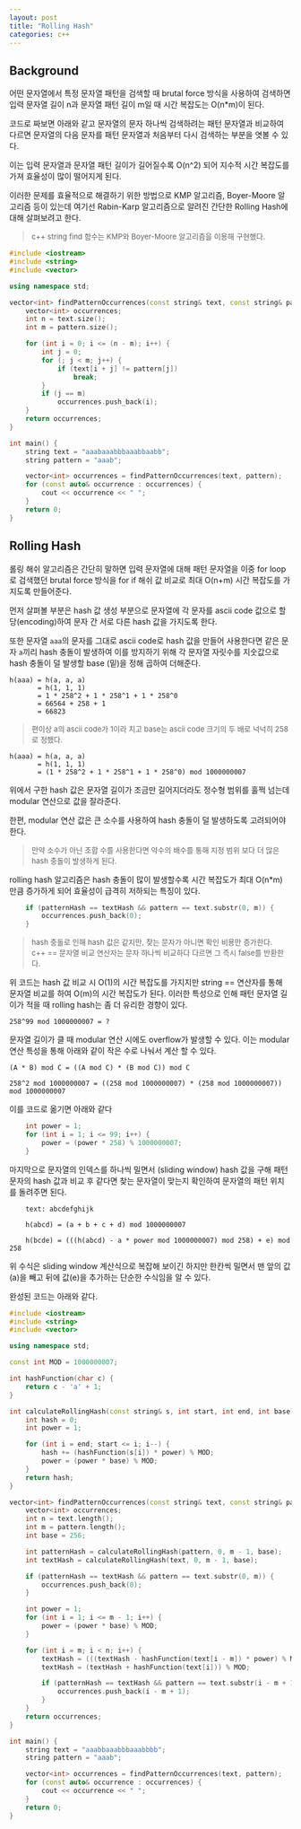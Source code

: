 ```yaml
---
layout: post
title: "Rolling Hash"
categories: c++
---
```


## Background

<!-- begin_excerpt -->
어떤 문자열에서 특정 문자열 패턴을 검색할 때 brutal force 방식을 사용하여 검색하면 입력 문자열 길이 n과 문자열 패턴 길이 m일 때 시간 복잡도는 O(n*m)이 된다.
<!-- end_excerpt -->

코드로 짜보면 아래와 같고 문자열의 문자 하나씩 검색하려는 패턴 문자열과 비교하여 다르면 문자열의 다음 문자를 패턴 문자열과 처음부터 다시 검색하는 부분을 엿볼 수 있다.

이는 입력 문자열과 문자열 패턴 길이가 길어질수록 O(n^2) 되어 지수적 시간 복잡도를 가져 효율성이 많이 떨어지게 된다.

이러한 문제를 효율적으로 해결하기 위한 방법으로 KMP 알고리즘, Boyer-Moore 알고리즘 등이 있는데 여기선 Rabin-Karp 알고리즘으로 알려진 간단한 Rolling Hash에 대해 살펴보려고 한다.

> <font size="2"> 
> c++ string find 함수는 KMP와 Boyer-Moore 알고리즘을 이용해 구현했다.
> </font>

```c++
#include <iostream>
#include <string>
#include <vector>

using namespace std;

vector<int> findPatternOccurrences(const string& text, const string& pattern) {
    vector<int> occurrences;
    int n = text.size();
    int m = pattern.size();

    for (int i = 0; i <= (n - m); i++) {
        int j = 0;
        for (; j < m; j++) {
            if (text[i + j] != pattern[j])
                break;
        }
        if (j == m) 
            occurrences.push_back(i);
    }
    return occurrences;
}

int main() {
    string text = "aaabaaabbbaaabbaabb";
    string pattern = "aaab";

    vector<int> occurrences = findPatternOccurrences(text, pattern);
    for (const auto& occurrence : occurrences) {
        cout << occurrence << " ";
    }
    return 0;
}
```

## Rolling Hash

롤링 해쉬 알고리즘은 간단히 말하면 입력 문자열에 대해 패턴 문자열을 이중 for loop로 검색했던 brutal force 방식을 for if 해쉬 값 비교로 최대 O(n+m) 시간 복잡도를 가지도록 만들어준다.

먼저 살펴볼 부분은 hash 값 생성 부분으로 문자열에 각 문자를 ascii code 값으로 할당(encoding)하여 문자 간 서로 다른 hash 값을 가지도록 한다. 

또한 문자열 `aaa`의 문자를 그대로 ascii code로 hash 값을 만들어 사용한다면 같은 문자 `a`끼리 hash 충돌이 발생하여 이를 방지하기 위해 각 문자열 자릿수를 지숫값으로 hash 충돌이 덜 발생할 base (밑)을 정해 곱하여 더해준다.

```
h(aaa) = h(a, a, a)
       = h(1, 1, 1)
       = 1 * 258^2 + 1 * 258^1 + 1 * 258^0
       = 66564 + 258 + 1
       = 66823
```
> <font size="2"> 
> 편이상 a의 ascii code가 1이라 치고 base는 ascii code 크기의 두 배로 넉넉히 258로 정했다.
> </font>

```
h(aaa) = h(a, a, a)
       = h(1, 1, 1)
       = (1 * 258^2 + 1 * 258^1 + 1 * 258^0) mod 1000000007
```
위에서 구한 hash 값은 문자열 길이가 조금만 길어지더라도 정수형 범위를 훌쩍 넘는데 modular 연산으로 값을 잘라준다.

한편, modular 연산 값은 큰 소수를 사용하여 hash 충돌이 덜 발생하도록 고려되어야 한다.

> <font size="2"> 
> 만약 소수가 아닌 조합 수를 사용한다면 약수의 배수를 통해 지정 범위 보다 더 많은 hash 충돌이 발생하게 된다. 
> </font>

rolling hash 알고리즘은 hash 충돌이 많이 발생할수록 시간 복잡도가 최대 O(n*m) 만큼 증가하게 되어 효율성이 급격히 저하되는 특징이 있다. 

```c++
    if (patternHash == textHash && pattern == text.substr(0, m)) {
        occurrences.push_back(0);
    }
```
> <font size="2"> 
> hash 충돌로 인해 hash 값은 같지만, 찾는 문자가 아니면 확인 비용만 증가한다. <br>
> c++ == 문자열 비교 연산자는 문자 하나씩 비교하다 다르면 그 즉시 false를 반환한다.
> </font>

위 코드는 hash 값 비교 시 O(1)의 시간 복잡도를 가지지만 string == 연산자를 통해 문자열 비교를 하여 O(m)의 시간 복잡도가 된다. 이러한 특성으로 인해 패턴 문자열 길이가 적을 때 rolling hash는 좀 더 유리한 경향이 있다.

```
258^99 mod 1000000007 = ?
```    
문자열 길이가 클 때 modular 연산 시에도 overflow가 발생할 수 있다. 이는 modular 연산 특성을 통해 아래와 같이 작은 수로 나눠서 계산 할 수 있다.

```
(A * B) mod C = ((A mod C) * (B mod C)) mod C

258^2 mod 1000000007 = ((258 mod 1000000007) * (258 mod 1000000007)) mod 1000000007
```    

이를 코드로 옮기면 아래와 같다

```c++
    int power = 1;
    for (int i = 1; i <= 99; i++) {
        power = (power * 258) % 1000000007;
    }
```

마지막으로 문자열의 인덱스를 하나씩 밀면서 (sliding window) hash 값을 구해 패턴 문자의 hash 값과 비교 후 같다면 찾는 문자열이 맞는지 확인하여 문자열의 패턴 위치를 돌려주면 된다.

```
    text: abcdefghijk

    h(abcd) = (a + b + c + d) mod 1000000007

    h(bcde) = (((h(abcd) - a * power mod 1000000007) mod 258) + e) mod 258
```

위 수식은 sliding window 계산식으로 복잡해 보이긴 하지만 한칸씩 밀면서 맨 앞의 값(a)을 빼고 뒤에 값(e)을 추가하는 단순한 수식임을 알 수 있다.

완성된 코드는 아래와 같다.

```c++
#include <iostream>
#include <string>
#include <vector>

using namespace std;

const int MOD = 1000000007;

int hashFunction(char c) {
    return c - 'a' + 1;
}

int calculateRollingHash(const string& s, int start, int end, int base) {
    int hash = 0;
    int power = 1;

    for (int i = end; start <= i; i--) {
        hash += (hashFunction(s[i]) * power) % MOD;
        power = (power * base) % MOD;
    }
    return hash;
}

vector<int> findPatternOccurrences(const string& text, const string& pattern) {
    vector<int> occurrences;
    int n = text.length();
    int m = pattern.length();
    int base = 256;

    int patternHash = calculateRollingHash(pattern, 0, m - 1, base);
    int textHash = calculateRollingHash(text, 0, m - 1, base);

    if (patternHash == textHash && pattern == text.substr(0, m)) {
        occurrences.push_back(0);
    }

    int power = 1;
    for (int i = 1; i <= m - 1; i++) {
        power = (power * base) % MOD;
    }

    for (int i = m; i < n; i++) {
        textHash = (((textHash - hashFunction(text[i - m]) * power) % MOD) * base) % MOD;
        textHash = (textHash + hashFunction(text[i])) % MOD;

        if (patternHash == textHash && pattern == text.substr(i - m + 1, m)) {
            occurrences.push_back(i - m + 1);
        }
    }
    return occurrences;
}

int main() {
    string text = "aaabbaaabbbaaabbbb";
    string pattern = "aaab";

    vector<int> occurrences = findPatternOccurrences(text, pattern);
    for (const auto& occurrence : occurrences) {
        cout << occurrence << " ";
    }
    return 0;
}
```
